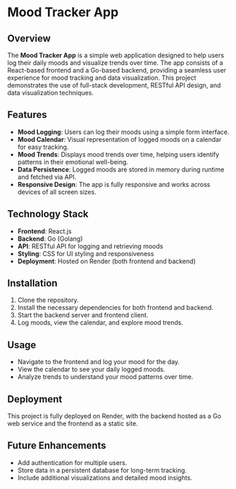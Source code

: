 # Mood Tracker App

## Overview
The **Mood Tracker App** is a simple web application designed to help users log their daily moods and visualize trends over time. The app consists of a React-based frontend and a Go-based backend, providing a seamless user experience for mood tracking and data visualization. This project demonstrates the use of full-stack development, RESTful API design, and data visualization techniques.

## Features
- **Mood Logging**: Users can log their moods using a simple form interface.
- **Mood Calendar**: Visual representation of logged moods on a calendar for easy tracking.
- **Mood Trends**: Displays mood trends over time, helping users identify patterns in their emotional well-being.
- **Data Persistence**: Logged moods are stored in memory during runtime and fetched via API.
- **Responsive Design**: The app is fully responsive and works across devices of all screen sizes.
  
## Technology Stack
- **Frontend**: React.js
- **Backend**: Go (Golang)
- **API**: RESTful API for logging and retrieving moods
- **Styling**: CSS for UI styling and responsiveness
- **Deployment**: Hosted on Render (both frontend and backend)

## Installation
1. Clone the repository.
2. Install the necessary dependencies for both frontend and backend.
3. Start the backend server and frontend client.
4. Log moods, view the calendar, and explore mood trends.

## Usage
- Navigate to the frontend and log your mood for the day.
- View the calendar to see your daily logged moods.
- Analyze trends to understand your mood patterns over time.

## Deployment
This project is fully deployed on Render, with the backend hosted as a Go web service and the frontend as a static site. 

## Future Enhancements
- Add authentication for multiple users.
- Store data in a persistent database for long-term tracking.
- Include additional visualizations and detailed mood insights.
